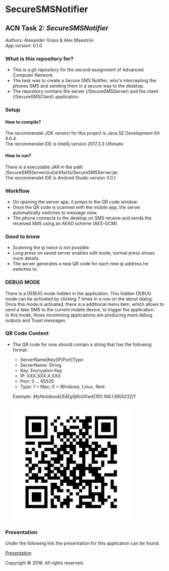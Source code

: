 # SecureSMSNotifier #

## ACN Task 2: _SecureSMSNotifier_ ##

*Authors:* Alexander Grass & Alex Maestrini  
*App version:* 0.1.0  

### What is this repository for? ###

* This is a git repository for the second assignment of Advanced Computer Network. 
* The task was to create a Secure SMS Notifier, who's intercepting the phones SMS and sending them in a secure way to the desktop.
* The repository contians the server (/SecureSMSServer) and the client (/SecureSMSClient) application.


### Setup ### 


#### How to compile? ####

The recommendet JDK version for this project is Java SE Development Kit 9.0.4.  
The recommendet IDE is Intellij version 2017.3.3 Ultimate.


#### How to run? ####

There is a executable JAR in the path /SecureSMSServer/out/artifacts/SecureSMSServer.jar.  
The recommendet IDE is Android Studio version 3.0.1.


### Workflow ###

* On opening the server app, it jumps to the QR code window.
* Once the QR code is scanned with the mobile app, the server automatically switches to message view.
* The phone connects to the desktop on SMS receive and sends the received SMS using an AEAD scheme (AES-GCM).


### Good to know ###

* Scanning the ip twice is not possible.
* Long press on saved server enables edit mode, normal press shows more details.
* The server generates a new QR code for each new ip address he switches to.


### DEBUG MODE ###

There is a DEBUG mode hidden in the application. This hidden DEBUG mode can be activated by clicking 7 times in a row on the about dialog.  
Once this mode is activated, there is a additional menu item, which allows to send a fake SMS to the current mobile device, to trigger the application.  
In this mode, those incomming applications are producing more debug outputs and Toast messages.  


### QR Code Content ###

* The QR code for now should contain a string that has the following format:
  * ServerName|Key|IP|Port|Type
  * ServerName: String
  * Key: Encryption Key
  * IP: XXX.XXX.X.XXX
  * Port: 0 ... 65535
  * Type: 1 = Mac; 0 = Windows, Linux, Rest
  
  *Example: MyNotebook|X4Eg5jKo0Xw4|192.168.1.69|6232|1*

  ![QR Code Example](QR_Example.png "QR Code Example")
  

### Presentation ###

Under the following link the presentation for this application can be found:

[Presentation](Presentation.pdf "Presentation")

Copyright © 2018.
All rights reserved.
